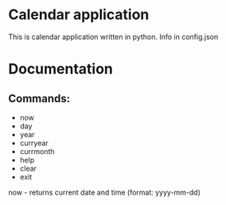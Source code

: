 # Calendar application
This is calendar application written in python.
Info in config.json

# Documentation
## Commands:
* now
* day
* year
* curryear
* currmonth
* help
* clear
* exit

now - returns current date and time (format: yyyy-mm-dd)